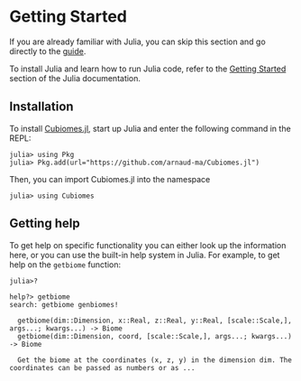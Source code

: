 # Getting Started

If you are already familiar with Julia, you can skip this section and go directly to the [guide](guide.md).

To install Julia and learn how to run Julia code, refer to the [Getting Started](https://docs.julialang.org/en/v1/manual/getting-started/) section of the Julia documentation.

## Installation

To install [Cubiomes.jl](https://github.com/arnaud-ma/Cubiomes.jl), start up Julia and enter the following command in the REPL:

```julia-repl
julia> using Pkg
julia> Pkg.add(url="https://github.com/arnaud-ma/Cubiomes.jl")
```

Then, you can import Cubiomes.jl into the namespace

```julia-repl
julia> using Cubiomes
```

## Getting help

To get help on specific functionality you can either look up the information here, or you can use the built-in help system in Julia. For example, to get help on the `getbiome` function:

```julia-repl
julia>?

help?> getbiome
search: getbiome genbiomes!

  getbiome(dim::Dimension, x::Real, z::Real, y::Real, [scale::Scale,], args...; kwargs...) -> Biome
  getbiome(dim::Dimension, coord, [scale::Scale,], args...; kwargs...) -> Biome

  Get the biome at the coordinates (x, z, y) in the dimension dim. The coordinates can be passed as numbers or as ...
```
